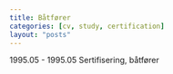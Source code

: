 ```yaml
---
title: Båtfører
categories: [cv, study, certification]
layout: "posts"
---
```


1995.05 - 1995.05 Sertifisering, båtfører
